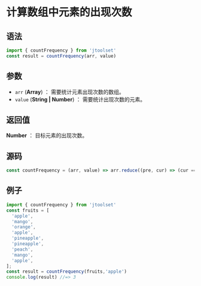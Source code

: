 
# 计算数组中元素的出现次数

## 语法

```js
import { countFrequency } from 'jtoolset'
const result = countFrequency(arr, value)
```

## 参数

- `arr` (**Array**) ： 需要统计元素出现次数的数组。
- `value` (**String | Number**) ： 需要统计出现次数的元素。

## 返回值

**Number** ： 目标元素的出现次数。

## 源码

```js
const countFrequency = (arr, value) => arr.reduce((pre, cur) => (cur === value ? pre + 1 : pre + 0), 0);
```

## 例子

```js
import { countFrequency } from 'jtoolset'
const fruits = [
  'apple',
  'mango',
  'orange',
  'apple',
  'pineapple',
  'pineapple',
  'peach',
  'mango',
  'apple',
];
const result = countFrequency(fruits,'apple')
console.log(result) //=> 3
```
